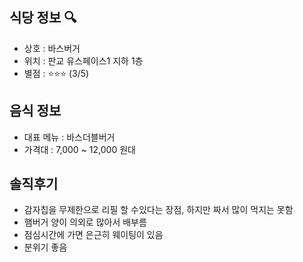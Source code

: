 ## 식당 정보 :mag:
- 상호 : 바스버거
- 위치 : 판교 유스페이스1 지하 1층
- 별점 : :star::star::star: (3/5)

## 음식 정보

- 대표 메뉴 : 바스더블버거
- 가격대 : 7,000 ~ 12,000 원대 

## 솔직후기
- 감자칩을 무제한으로 리필 할 수있다는 장점, 하지만 짜서 많이 먹지는 못함 
- 햄버거 양이 의외로 많아서 배부름 
- 점심시간에 가면 은근히 웨이팅이 있음
- 분위기 좋음 
